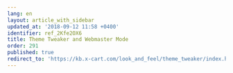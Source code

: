 ```yaml
---
lang: en
layout: article_with_sidebar
updated_at: '2018-09-12 11:58 +0400'
identifier: ref_2Kfe2OX6
title: Theme Tweaker and Webmaster Mode
order: 291
published: true
redirect_to: 'https://kb.x-cart.com/look_and_feel/theme_tweaker/index.html'
---
```

